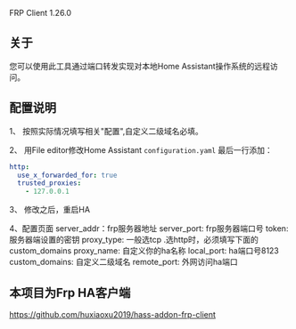 FRP Client 1.26.0

## 关于

您可以使用此工具通过端口转发实现对本地Home Assistant操作系统的远程访问。


## 配置说明

1、 按照实际情况填写相关"配置",自定义二级域名必填。

2、 用File editor修改Home Assistant `configuration.yaml` 最后一行添加：

```yaml
http:
  use_x_forwarded_for: true
  trusted_proxies:
    - 127.0.0.1
```
3、 修改之后，重启HA

4、配置页面
server_addr：frp服务器地址
server_port:   frp服务器端口号
token: 服务器端设置的密钥
proxy_type: 一般选tcp .选http时，必须填写下面的custom_domains
proxy_name: 自定义你的ha名称
local_port: ha端口号8123
custom_domains: 自定义二级域名
remote_port: 外网访问ha端口

## 本项目为Frp HA客户端

https://github.com/huxiaoxu2019/hass-addon-frp-client